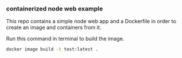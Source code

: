 ### containerized node web example

This repo contains a simple node web app and a Dockerfile in order
to create an image and containers from it.

Run this command in terminal to build the image.

```sh
docker image build -t test:latest .
```
